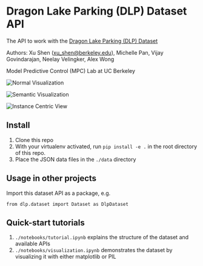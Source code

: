 # Dragon Lake Parking (DLP) Dataset API
The API to work with the [Dragon Lake Parking (DLP) Dataset](https://sites.google.com/berkeley.edu/dlp-dataset)

Authors: Xu Shen (xu_shen@berkeley.edu), Michelle Pan, Vijay Govindarajan, Neelay Velingker, Alex Wong

Model Predictive Control (MPC) Lab at UC Berkeley

![Normal Visualization](imgs/dlp_vis.png)

![Semantic Visualization](imgs/dlp_semantic.png)

![Instance Centric View](imgs/inst_centric.png)

## Install

1. Clone this repo
2. With your virtualenv activated, run `pip install -e .` in the root directory of this repo.
3. Place the JSON data files in the `./data` directory

## Usage in other projects

Import this dataset API as a package, e.g.

```
from dlp.dataset import Dataset as DlpDataset
```

## Quick-start tutorials

1. `./notebooks/tutorial.ipynb` explains the structure of the dataset and available APIs
2. `./notebooks/visualization.ipynb` demonstrates the dataset by visualizing it with either matplotlib or PIL